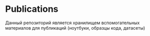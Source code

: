 # Publications
Данный репозиторий является хранилищем вспомогательных материалов для публикаций (ноутбуки, образцы кода, датасеты)
